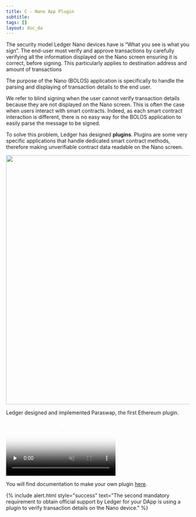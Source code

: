 ```yaml
---
title: C - Nano App Plugin
subtitle:
tags: []
layout: doc_da
---
```


The security model Ledger Nano devices have is “What you see is what you sign”.
The end-user must verify and approve transactions by carefully verifying all the information displayed on the Nano screen ensuring it is correct, before signing. This particularly applies to destination address and amount of transactions

The purpose of the Nano (BOLOS) application is specifically to handle the parsing and displaying of transaction details to the end user.

We refer to blind signing when the user cannot verify transaction details because they are not displayed on the Nano screen.
This is often the case when users interact with smart contracts. Indeed, as each smart contract interaction is different, there is no easy way for the BOLOS application to easily parse the message to be signed.

To solve this problem, Ledger has designed <b>plugins</b>. Plugins are some very specific applications that handle dedicated smart contract methods, therefore making unverifiable contract data readable on the Nano screen.

<!-- ------------- Image ------------- -->
<div style="text-align:center">
<img width="680" src="../images/plugin.png">
</div>
<!-- --------------------------------- -->

Ledger designed and implemented Paraswap, the first Ethereum plugin.

<video controls muted preload='none' poster='../images/paraswap.png' ><source src="../videos/paraswap.mp4" type='video/mp4'></video><br>

You will find documentation to make your own plugin [here](https://github.com/LedgerHQ/app-ethereum/blob/named-external-plugins/doc/ethapp_plugins.asc).

<!--  -->
{% include alert.html style="success" text="The second mandatory requirement to obtain official support by Ledger for your DApp is using a plugin to verify transaction details on the Nano device." %}
<!--  -->

